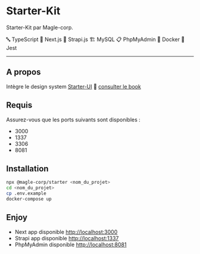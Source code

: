 # Starter-Kit

Starter-Kit par Magle-corp.

🔤 TypeScript  🚀 Next.js  🎩 Strapi.js  🏗 MySQL  📋 PhpMyAdmin  🐋 Docker 🧪 Jest

___

## A propos

Intègre le design system [Starter-UI](https://github.com/Magle-corp/Starter-UI) 🎉 [consulter le book](http://storybook-staging.magle.fr)

## Requis

Assurez-vous que les ports suivants sont disponibles :
- 3000
- 1337
- 3306
- 8081

## Installation

```bash
npx @magle-corp/starter <nom_du_projet>
cd <nom_du_projet>
cp .env.example
docker-compose up
```

## Enjoy

- Next app disponible [http://localhost:3000](http://localhost:3000)
- Strapi app disponible [http://localhost:1337](http://localhost:1337)
- PhpMyAdmin disponible [http://localhost:8081](http://localhost:8081)